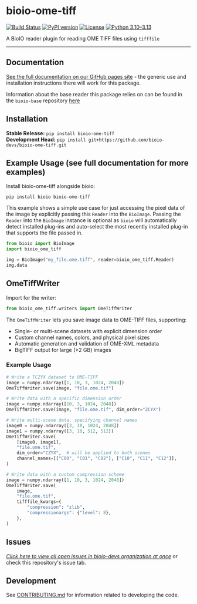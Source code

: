 # bioio-ome-tiff

[![Build Status](https://github.com/bioio-devs/bioio-ome-tiff/actions/workflows/ci.yml/badge.svg)](https://github.com/bioio-devs/bioio-ome-tiff/actions)
[![PyPI version](https://badge.fury.io/py/bioio-ome-tiff.svg)](https://badge.fury.io/py/bioio-ome-tiff)
[![License](https://img.shields.io/badge/License-BSD%203--Clause-blue.svg)](https://opensource.org/licenses/BSD-3-Clause)
[![Python 3.10–3.13](https://img.shields.io/badge/python-3.10--3.13-blue.svg)](https://www.python.org/downloads/)

A BioIO reader plugin for reading OME TIFF files using `tifffile`

---


## Documentation

[See the full documentation on our GitHub pages site](https://bioio-devs.github.io/bioio/OVERVIEW.html) - the generic use and installation instructions there will work for this package.

Information about the base reader this package relies on can be found in the `bioio-base` repository [here](https://github.com/bioio-devs/bioio-base)

## Installation

**Stable Release:** `pip install bioio-ome-tiff`<br>
**Development Head:** `pip install git+https://github.com/bioio-devs/bioio-ome-tiff.git`

## Example Usage (see full documentation for more examples)

Install bioio-ome-tiff alongside bioio:

`pip install bioio bioio-ome-tiff`


This example shows a simple use case for just accessing the pixel data of the image
by explicitly passing this `Reader` into the `BioImage`. Passing the `Reader` into
the `BioImage` instance is optional as `bioio` will automatically detect installed
plug-ins and auto-select the most recently installed plug-in that supports the file
passed in.
```python
from bioio import BioImage
import bioio_ome_tiff

img = BioImage("my_file.ome.tiff", reader=bioio_ome_tiff.Reader)
img.data
```

## OmeTiffWriter

Import for the writer:

```python
from bioio_ome_tiff.writers import OmeTiffWriter
```

The `OmeTiffWriter` lets you save image data to OME-TIFF files, supporting:

* Single- or multi-scene datasets with explicit dimension order
* Custom channel names, colors, and physical pixel sizes
* Automatic generation and validation of OME-XML metadata
* BigTIFF output for large (>2 GB) images

### Example Usage

```python
# Write a TCZYX dataset to OME-TIFF
image = numpy.ndarray([1, 10, 3, 1024, 2048])
OmeTiffWriter.save(image, "file.ome.tif")
```

```python
# Write data with a specific dimension order
image = numpy.ndarray([10, 3, 1024, 2048])
OmeTiffWriter.save(image, "file.ome.tif", dim_order="ZCYX")
```

```python
# Write multi-scene data, specifying channel names
image0 = numpy.ndarray([3, 10, 1024, 2048])
image1 = numpy.ndarray([3, 10, 512, 512])
OmeTiffWriter.save(
    [image0, image1],
    "file.ome.tif",
    dim_order="CZYX",  # will be applied to both scenes
    channel_names=[["C00", "C01", "C02"], ["C10", "C11", "C12"]],
)
```

```python
# Write data with a custom compression scheme
image = numpy.ndarray([1, 10, 3, 1024, 2048])
OmeTiffWriter.save(
    image,
    "file.ome.tif",
    tifffile_kwargs={
        "compression": "zlib",
        "compressionargs": {"level": 8},
    },
)
```

## Issues
[_Click here to view all open issues in bioio-devs organization at once_](https://github.com/search?q=user%3Abioio-devs+is%3Aissue+is%3Aopen&type=issues&ref=advsearch) or check this repository's issue tab.


## Development

See [CONTRIBUTING.md](CONTRIBUTING.md) for information related to developing the code.
